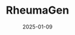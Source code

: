 ---  
layout: startup_page  
title: "RheumaGen"  
id: "rheumagen.com"  
permalink: "/rheumagenrheumagen.com01092025/"  
website: "https://rheumagen.com/"  
funding_round: "Series A"  
funding_amount: "$15M"  
investors: "SPRIM Global Investments, William Taylor Nominees"  
about: "RheumaGen is a cell and gene therapy company developing curative treatments for autoimmune diseases. They focus on editing the human leukocyte antigen (HLA) to prevent the immune system from attacking healthy cells. Their lead program, RG0401, targets treatment-resistant rheumatoid arthritis."  
markets: "Cell and Gene Therapy, Autoimmune Diseases, Biotechnology, Genetics, Life Science"  
hq: "Denver, Colorado, United States"  
founded_year: "2019"  
linkedin: "https://www.linkedin.com/company/rheumagen"  
twitter: ""  
instagram: ""  
facebook: ""  
crunchbase: "https://www.crunchbase.com/organization/rheumagen"  
pitchbook: "https://pitchbook.com/profiles/company/483345-37"  

date_display: "09-Jan-2025"  
date: "2025-01-09"

# SEO Optimization  
meta_title: "RheumaGen - Series A Funding ($15M)"  
meta_description: "RheumaGen, RheumaGen is a cell and gene therapy company developing curative treatments for autoimmune diseases. They focus on editing the human leukocyte antigen..."  
meta_keywords: "RheumaGen, Cell and Gene Therapy, Autoimmune Diseases, Biotechnology, Genetics, Life Science, Series A funding"  
canonical_url: "https://startup.projectstartups.com/rheumagenrheumagen.com01092025/"  
---